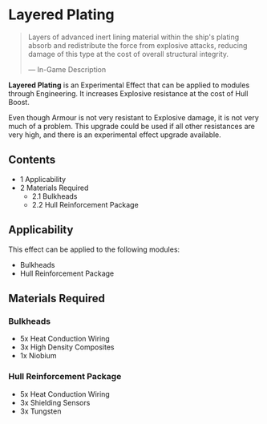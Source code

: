 # Layered Plating
> 
> 
> Layers of advanced inert lining material within the ship's plating absorb and redistribute the force from explosive attacks, reducing damage of this type at the cost of overall structural integrity.
> 
> 
> — In-Game Description
> 

**Layered Plating** is an Experimental Effect that can be applied to modules through Engineering. It increases Explosive resistance at the cost of Hull Boost.

Even though Armour is not very resistant to Explosive damage, it is not very much of a problem. This upgrade could be used if all other resistances are very high, and there is an experimental effect upgrade available.

## Contents

- 1 Applicability
- 2 Materials Required
    - 2.1 Bulkheads
    - 2.2 Hull Reinforcement Package

## Applicability

This effect can be applied to the following modules:

- Bulkheads
- Hull Reinforcement Package

## Materials Required

### Bulkheads

- 5x Heat Conduction Wiring
- 3x High Density Composites
- 1x Niobium

### Hull Reinforcement Package

- 5x Heat Conduction Wiring
- 3x Shielding Sensors
- 3x Tungsten